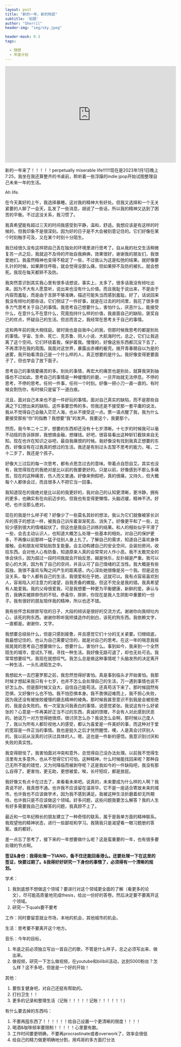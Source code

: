 ```yaml
---
layout: post
title: "新的一年，新的狗屁"
subtitle: '如题'
author: "Sherril"
header-img: "img/sky.jpeg"

header-mask: 0.3
tags:

  - 随想
  - 年度计划
---
```

<iframe width="560" height="315" src="https://www.youtube.com/embed/0d8R1u4vj1Q" title="YouTube video player" frameborder="0" allow="accelerometer; autoplay; clipboard-write; encrypted-media; gyroscope; picture-in-picture" allowfullscreen></iframe>

新的一年来了！！！！！perpetually miserable life!!!!!!现在是2023年1月1日晚上7:25，我坐在我还算整齐的书桌前，聆听着一些浮躁的indie jpop开始试图整理自己未来一年的生活。

Ah life.

在今天美好的上午，我选择暴睡。这对我的精神大有好处。但我又选择和一个无关紧要的人聊了一会天，乱发了一些消息，胡说了一些话，所以我的精神又达到了困苦的平衡。不过这没关系，我习惯了。

我真希望能有超过三天的时间我感受到平静，温和，舒适。我想应该是有这样的时候的，但我印象不是很深刻。因为好的日子是不大会被刻意记住的。它们好像在某个时刻触手可及，又在某个时刻十分陌生。

我已经很久没有这样把自己丢在独处的环境里进行思考了。自从我的社交生活稍微复苏一点之后，我就迫不及待的开始自我麻痹。效果很好，谢谢我的朋友们，我很爱她们。我虽然精神也变得不稳定了一些，不过我认为这是松弛的结果。就好像要扎针的时候，如果屏住呼吸，就会觉得没那么痛，但如果猝不及防的被扎，就会想死。我现在每天都猝不及防。

我突然意识到其实我心里有很多话想说，事实上，太多了。很多话我没有倾吐出来。因为不大有人愿意听，说出来也没有什么价值。而且我耻于说出来，不是由于内容而羞耻，而是由于言辞不够准确，描述可能失当而感到羞耻。好了，话说回来我没有倾吐的那些话，它们侧证了一件好事，就是在过去的时间里，我花了很多很多力气思考关于自己的事情。我思考自己想要什么，害怕什么，厌恶什么，能接受什么，在意什么不在意什么，究竟抱持什么样的价值，我直面自己的缺陷，褒奖自己的优点，怀疑自己的生活。但总而言之，我经常在思考关于自己的事情。

这和两年前的我大相径庭。彼时我也是自我中心的我，但那时候我思考的都是别处的事情。宇宙、生命、死亡、克苏鲁、同人小说、大航海时代，总之，它们让我逃离了这个空间。它们环绕着我，保护着我。慢慢的，好像这些东西都沉没下去了，不再漂浮在我的周围。我面对这世界，暴露出赤裸的躯壳。拨开青春期自以为是的迷雾，我开始看清自己是一个什么样的人，真正想要的是什么。我好像变得更要面子了，但也学会了放下面子。

思考自己的事情要痛苦的多。别处的事情，再宏大的痛苦也是别处，就算我哭到抽搐也不过如此。思考自己的事情是一种缓慢的折磨，一旦开始就无法停息。不停的思考，不停的思考。任何一件事，任何一个时刻。好像一把小刀一直一直的。有时候会割伤你，有时候只是留下一道白痕。

况且，面对自己本来也不是一件好玩的事情。面对自己真实的缺陷，而不是那些自满之下幻想出来的缺陷，这件事要恐怖的多。但我还是不接受那一套平庸的说法，我从不觉得自己会融入茫茫人海，也从不接受这一点。票一语点醒了我，我为什么要接受那些“你”的指教？我想要“我”的发声。我要这个，我要那个。

然而，我今年二十二岁，想要的东西却还没有十七岁清晰。十七岁的时候我可以毫不动摇的告诉胖胖，我想搞金融，想赚钱。好吧，很容易看出这种斩钉截铁来自无知。现在也许在知识之谷吧，最自我痛恨的时候。我好像没有找到我真正想要的东西，好像没有在过我真的想过的生活。我还是有别过头去暂不思考的能力，唉，二十二岁了，我还是个孩子。

好像大三过后的每一次思考，都有点思念过去的意味。带着点自怨自艾。其实也没有，我觉得现在的我绝对是比以前的我要更好的。只是以前，好像感到不那么多痛苦。现在的这种痛苦，伤人而又普通。好像来例假吧，真的很痛，又持久，但大概每个人都体会过，而且很多人不把它当一回事。

我知道现在的我绝对是比以前的我更好的，我对自己的认知更清晰，更冷静，拥有的更多，也确实有在向前迈步的。但我也有变得更懒惰，头脑迟缓，精神不济。好吧，也许没那么绝对。

现在的我是什么样子呢？好像少了一些莫名其妙的想法，我认为它们就像被家长训斥的孩子的想法一样，被我自己训斥着渐渐死去、消失了。好像更平和了一些，比较少感到很大的情绪起伏了。但这也是我自己训练的结果。和人的相处似乎平滑了一些，会去主动认识人，也知道大概怎么处理一些基本的相处。对自己的保护更多，不再像以前那样一猛子往别人身上扎了。了解自己的需求，知道自己喜欢身体接触，会和朋友经常贴贴恢复能量。会主动构建自己的安全空间，会装扮房间，收拾东西。会对他人心有防备，知道原来人真的会常常对人作小恶。我不太敢完全的体会快乐，因为超过一段时间我就会开始反思，越是快乐，反扑越是严重。我可以安心的大哭，因为有了自己的空间，并且认可了自己情绪的正当性。我大概是有些孤独，我很不喜欢与陶之间产生的距离感，内心深处她很像是另一个我。但是这也没关系，每个人都有自己的生活，我很爱和在乎她，这就可以。我有点容易喜欢别人，容易陷入对注意力的渴望，自我责备的螺旋。但这不完全是我的错。我真希望有人能爱我。我的父母很爱我，可是我想要一种更为平衡健康，新鲜的爱。承认与否，我确实被胖胖伤的不轻。恭喜你，胖胖，你现在是我人生阴影中重要的一份子。我有很好的朋友陪伴我的精神，所以也还不错。

我有些怀念和胖胖写信的日子，大段的倾诉是很好的交流方式。谢谢你向我倾吐内心，该死的狗东西。谢谢你聆听我矫揉造作的剖白，该死的狗东西。我依赖文字，一直都是。谢谢你，文字。

我想要总结些什么，但是只感到疲惫，并且感觉它们十分的无关紧要。归根结底，我最想记住的，也认为自己需要记住的，就是对自己的思考。在这一年的喘息我摇摇晃晃的思考自己想要做什么，想要什么，害怕什么。事到如今，我来到一个全然陌生的城市，尝试扎下根，寻找一种生活。我好像无路可退了，却也无处可去。我常常想要叹气，我现在就想叹气。我怎么总是做这种事情呢？头脑发热的决定离开一种生活，一头扎进陌生之中。

我想起大一去巴塞罗那之前，我忽然觉得好害怕。真是事到临头才开始害怕。我那时候才想起来我只有十七岁，也并不怎么会处理自己的生活，万一遇到事情也说不好怎么办。但是那时候又自大，自信自己能苟活。还真苟活下来了。那时候固然有恐惧，又好像什么也不怕。我不怕恐惧本身。我不畏惧迎难而上，我不担心失败，因为我还没有被挫败缓慢的磨去精神的棱角。那时候我甚至意识不到我是会被拒绝的，我是会失败的。有一次室友问我表白的事情，说感觉紧张。我说这有什么好紧张的？心意是一件再美好正当不过的东西，真诚的馈赠，不会有人对此感到厌恶的。她说万一对方觉得她很烦，很讨厌怎么办？我说怎么会啊，那时候以己度人了，我以为所有人都珍视他人的感受，都认为喜爱是一件美好的事，而这种对于爱的宽容是一件正当的事情。我也是挺久之后才恍然醒悟，噢，人是真会讨厌别人的。我以前从没真的讨厌过具体的人。嗯，这也是一件新的感悟。我意识到讨厌和失败的真实性。

我变得胆怯了。我害怕面对冲突和意外，总觉得自己没办法处理。以前我不觉得生活里有太多意外，也从不觉得它们可怕。这种精神，什么时候能找回来呢？那种自己无所不能的错觉，又为何降临而被剥夺呢？这是我如今的一件缺陷吧，我没有那么自得了。更害怕，更无助，更想被爱。唉，长吁短叹，都是放屁。

我好像又有点卡在过去了，来看看未来吧。说真的，未来要成为什么样的人啊？我真说不好，我真想不通。也许我不应该留在温哥华，它不是一座适合寄放未来的城市。也许我也不应该做学术，因为我不感到满足。我被这种生活折磨着却无所期待。也许我只是不应该做这个领域。好多问题，这些问题我要怎么解答？我的人生有好多需要我自己去解答的问题，我真顾不上了。

最近和一位年纪稍长的朋友建立了一种奇怪的联系，属于是我单方面的精神联系。我观望他的精神状态，进行一些鄙视和学习。我猜我只是渴望看一眼习题册的答案。谁的都好。

差一点忘了思考了，接下来的一年想要做什么呢？这是蛮重要的一年，也有很多要处理的节点啊。

**签证&身份：我得处理一下IANG，备不住还能回香港么。还要处理一下在这里的签证，快要过期了。&我得好好研究一下身份的事情了，必须得有一个清晰的规划。**

学术：
1. 我到底想不想做这个领域？要进行对这个领域更全面的了解（看更多的论文），尽可能高质量地完成thesis，给出一份好的答卷。然后决定要不要离开这个领域。
2. 研究一下quals要不要考

工作：同时要留意就业市场，本地的机会，其他城市的机会。

生活：思考要不要离开这个地方。

音乐：今年的目标，
1. 年底之前必须独立写出一首自己的歌，不管是什么样子，总之必须写出来、做出来。
2. 做视频，研究一下怎么做视频，在youtube和bilibili活动，达到5000粉丝？怎么样？这不多吧，但是是一个好的开始！

其他：
1. 要恢复健身吧，对自己还挺有帮助的。
2. 打扫卫生！！
3. 更多的记录和整理生活（记账！！！！！记账！！！！！！）

有什么要去掉的东西吗：
1. 不要再囤东西了！！！！！！给自己设置一个更清晰的限度！！！！
2. 喝酒&咖啡频率要限制！！！！！心里要有数。
3. 工作时间要更明确，不要再procrastinate或者overwork了，效率会很低
4. 给自己的精力做更明确地分割，用鸡哥的多方面打分法




